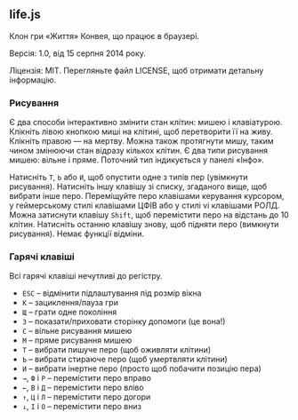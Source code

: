 ## life.js

Клон гри «Життя» Конвея, що працює в браузері.

Версія: 1.0, від 15 серпня 2014 року.

Ліцензія: MIT.
Перегляньте файл LICENSE, щоб отримати детальну інформацію.

### Рисування
Є два способи інтерактивно змінити стан клітин: мишею і клавіатурою.
Клікніть лівою кнопкою миші на клітині, щоб перетворити її на живу.
Клікніть правою&nbsp;— на мертву.
Можна також протягнути мишу, таким чином змінюючи стан відразу кількох клітин.
Є два типи рисування мишею: вільне і пряме.
Поточний тип індикується у панелі «Інфо».

Натисніть `Т`, `Ь` або `И`, щоб опустити одне з типів пер (увімкнути рисування).
Натисніть іншу клавішу зі списку, згаданого вище, щоб вибрати інше перо.
Переміщуйте перо клавішами керування курсором, у геймерському стилі клавішами ЦФІВ або у стилі vi клавішами РОЛД.
Можна затиснути клавішу `Shift`, щоб перемістити перо на відстань до 10 клітин.
Натисніть останню клавішу знову, щоб підняти перо (вимкнути рисування).
Немає функції відміни.

### Гарячі клавіші

Всі гарячі клавіші нечутливі до регістру.

* `ESC` – відмінити підлаштування під розмір вікна
* `К` – зациклення/пауза гри
* `Щ` – грати одне покоління
* `З` – показати/приховати сторінку допомоги (це вона!)
* `С` – вільне рисування мишею
* `М` – пряме рисування мишею
* `Т` – вибрати пишуче перо (щоб оживляти клітини)
* `Ь` – вибрати стираюче перо (щоб умертвляти клітини)
* `И` – вибрати інертне перо (просто щоб побачити позицію пера)
* `→`, `Ф` і `Р` – перемістити перо вправо
* `←`, `В` і `Д` – перемістити перо вліво
* `↑`, `Ц` і `Л` – перемістити перо догори
* `↓`, `І` і `О` – перемістити перо вниз
